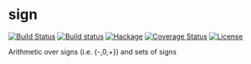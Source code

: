 sign
====

[![Build Status](https://secure.travis-ci.org/msakai/sign.png?branch=master)](http://travis-ci.org/msakai/sign) [![Build status](https://ci.appveyor.com/api/projects/status/txxfj27tg5ee6ma2/branch/master?svg=true)](https://ci.appveyor.com/project/msakai/sign/branch/master) [![Hackage](https://img.shields.io/hackage/v/sign.svg)](https://hackage.haskell.org/package/sign) [![Coverage Status](https://coveralls.io/repos/msakai/sign/badge.svg)](https://coveralls.io/r/msakai/sign)
[![License](https://img.shields.io/badge/License-BSD%203--Clause-blue.svg)](https://opensource.org/licenses/BSD-3-Clause)

Arithmetic over signs (i.e. {-,0,+}) and sets of signs
